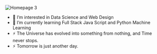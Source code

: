 
![Homepage 3](https://github.com/Caleb-DA/Caleb-DA/assets/162135611/2b4ec57f-e556-461b-bdd1-d3c8308d9cf4)

- 👀 I’m interested in Data Science and Web Design
- 🌱 I’m currently learning Full Stack Java Script and  Python Machine Learning
- ⚡ The Universe has evolved into something from nothing, and Time never stops.
- ⚡ Tomorrow is just another day.  
